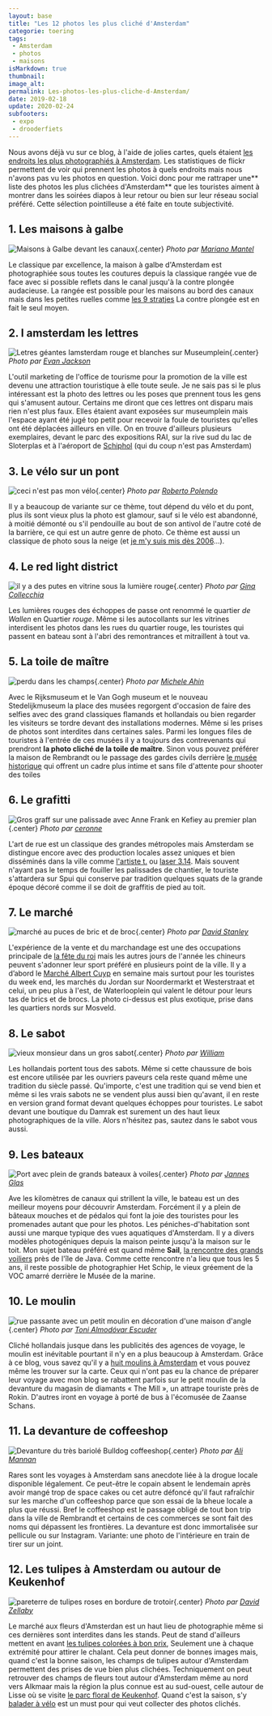 ```yaml
---
layout: base
title: "Les 12 photos les plus cliché d'Amsterdam"
categorie: toering
tags: 
 - Amsterdam
 - photos
 - maisons
isMarkdown: true
thumbnail: 
image_alt: 
permalink: Les-photos-les-plus-cliche-d-Amsterdam/
date: 2019-02-18
update: 2020-02-24
subfooters:
 - expo
 - drooderfiets
---
```


Nous avons déjà vu sur ce blog, à l'aide de jolies cartes, quels étaient [les endroits les plus photographiés à Amsterdam](/le-amsterdam-des-touristes-et-loacaux). Les statistiques de flickr permettent de voir qui prennent les photos à quels endroits mais nous n'avons pas vu les photos en question. Voici donc pour me rattraper une** liste des photos les plus clichées d'Amsterdam** que les touristes aiment à montrer dans les soirées diapos à leur retour ou bien sur leur réseau social préféré. Cette sélection pointilleuse a été faite en toute subjectivité.

<!--excerpt-->
## 1. Les maisons à galbe
![Maisons à Galbe devant les canaux](maisons-canaux-amsterdam.jpg){.center}
*Photo par [Mariano Mantel](https://www.flickr.com/photos/mariano-mantel/9688550071/)*

Le classique par excellence, la maison à galbe d'Amsterdam est photographiée sous toutes les coutures depuis la classique rangée vue de face avec si possible reflets dans le canal jusqu'à la contre plongée audacieuse. La rangée est possible pour les maisons au bord des canaux mais dans les petites ruelles comme [les 9 stratjes](/les-neuf-ruelles-9-straatjes) La contre plongée est en fait le seul moyen.

## 2. I amsterdam les lettres
![Letres géantes Iamsterdam rouge et blanches sur Museumplein](lettres-Iamsterdam.jpg){.center}
*Photo par [Evan Jackson](https://www.flickr.com/photos/huubzeeman/43078065235/)*

<!-- [![https://c2.staticflickr.com/2/1837/43078065235_dda9c13b4a_z.jpg](les lettres Iamsterdam){.center}](https://www.flickr.com/photos/huubzeeman/43078065235/in/photostream/)   Gone -->
L'outil marketing de l'office de tourisme pour la promotion de la ville est devenu une attraction touristique à elle toute seule. Je ne sais pas si le plus intéressant est la photo des lettres ou les poses que prennent tous les gens qui s'amusent autour. Certains me diront que ces lettres ont disparu mais rien n'est plus faux. Elles étaient avant exposées sur museumplein mais l'espace ayant été jugé top petit pour recevoir la foule de touristes qu'elles ont été déplacées ailleurs en ville. On en trouve d'ailleurs plusieurs exemplaires, devant le parc des expositions RAI, sur la rive sud du lac de Sloterplas et à l'aéroport de [Schiphol](/tag/schiphol) (qui du coup n'est pas  Amsterdam)

## 3. Le vélo sur un pont
![ceci n'est pas mon vélo](velo-sur-pont.jpg){.center}
*Photo par [Roberto Polendo](https://www.flickr.com/photos/rpolendo/14238154798/)*

Il y a beaucoup de variante sur ce thème, tout dépend du vélo et du pont, plus ils sont vieux plus la photo est glamour, sauf si le vélo est abandonné, à moitié démonté ou s'il pendouille au bout de son antivol de l'autre coté de la barrière, ce qui est un autre genre de photo. Ce thème est aussi un classique de photo sous la neige (et [je m'y suis mis dès 2006](/la-temperature-ressentie)…).

## 4. Le red light district
![il y a des putes en vitrine sous la lumière rouge](quartier-rouge.jpg){.center}
*Photo par [Gina Collecchia](https://www.flickr.com/photos/recphoto/3912613424/)*

Les lumières rouges des échoppes de passe ont renommé le quartier *de Wallen* en Quartier *rouge*. Même si les autocollants sur les vitrines interdisent les photos dans les rues du quartier rouge, les touristes qui passent en bateau sont à l'abri des remontrances et mitraillent à tout va.

## 5. La toile de maître
![perdu dans les champs](peinture-de-van-gogh.jpg){.center}
*Photo par [Michele Ahin](https://www.flickr.com/photos/michelelovesart/3675902629/)*

Avec le Rijksmuseum et le Van Gogh museum et le nouveau Stedelijkmuseum la place des musées regorgent d'occasion de faire des selfies avec des grand classiques flamands et hollandais ou bien regarder les visiteurs se tordre devant des installations modernes. Même si les prises de photos sont interdites dans certaines sales. Parmi les longues files de touristes à l'entrée de ces musées il y a toujours des contrevenants qui prendront <b>la photo cliché de la toile de maître</b>. Sinon vous pouvez préférer la maison de Rembrandt ou le passage des gardes civils derrière [le musée historique](/gratis-week-in-ahm) qui offrent un cadre plus intime et sans file d'attente pour shooter des toiles

## 6. Le grafitti
![Gros graff sur une palissade avec Anne Frank en Kefiey au premier plan](Graff-et-Anne-Frank.jpg){.center}
*Photo par [ceronne](https://www.flickr.com/photos/ceronne/403997791/)*

L'art de rue est un classique des grandes métropoles mais Amsterdam se distingue encore avec des production locales assez uniques et bien disséminés dans la ville comme [l'artiste t.](/anne-frank-en-keffieh) ou [laser 3.14](/laser-314). Mais souvent n'ayant pas le temps de fouiller les palissades de chantier, le touriste s'attardera sur Spui qui conserve par tradition quelques squats de la grande époque décoré comme il se doit de graffitis de pied au toit.

## 7. Le marché
![marché au puces de bric et de broc](puces-de-Mosveld.jpg){.center}
*Photo par [David Stanley](https://www.flickr.com/photos/davidstanleytravel/6474737685/)*

L'expérience de la vente et du marchandage est une des occupations principale de [la fête du roi](/nouveau-mot-bezet) mais les autres jours de l'année les chineurs peuvent s'adonner leur sport préféré en plusieurs point de la ville. Il y a d’abord le [Marché Albert Cuyp](/albert-cuyp-le-marche) en semaine mais surtout pour les touristes du week end, les marchés du Jordan sur Noordermarkt et Westerstraat et celui, un peu plus à l'est, de Waterlooplein qui valent le détour pour leurs tas de brics et de brocs. La photo ci-dessus est plus exotique, prise dans les quartiers nords sur Mosveld.

## 8. Le sabot
![vieux monsieur dans un gros sabot](vieux-da-s-sabot.jpg){.center}
*Photo par [William](https://www.flickr.com/photos/benidormone/4435428051/)*

Les hollandais portent tous des sabots. Même si cette chaussure de bois est encore utilisée par les ouvriers paveurs cela reste quand même une tradition du siècle passé. Qu'importe, c'est une tradition qui se vend bien et même si les vrais sabots ne se vendent plus aussi bien qu'avant, il en reste en version grand format devant quelques échoppes pour touristes. Le sabot devant une boutique du Damrak est surement un des haut lieux photographiques de la ville. Alors n'hésitez pas, sautez dans le sabot vous aussi. 

## 9. Les bateaux
![Port avec plein de grands bateaux à voiles](voiles-d-Amsterdam.jpg){.center}
*Photo par [Jannes Glas](https://www.flickr.com/photos/januski83/20700912756/)*

Ave les kilomètres de canaux qui strillent la ville, le bateau est un des meilleur moyens pour découvrir Amsterdam. Forcément il y a plein de bâteaux mouches et de pédalos qui font la joie des touristes pour les promenades autant que pour les photos. Les péniches-d'habitation sont aussi une marque typique des vues aquatiques d'Amsterdam. Il y a divers modèles photogéniques depuis la maison peinte jusqu'à la maison sur le toit. Mon sujet bateau préféré est quand même **Sail**, [la rencontre des grands voiliers](/sail-2010) près de l'île de Java. Comme cette rencontre n'a lieu que tous les 5 ans, il reste possible de photographier Het Schip, le vieux gréement de la VOC amarré derrière le Musée de la marine.

## 10. Le moulin
![rue passante avec un petit moulin en décoration d'une maison d'angle](moulin-de-diamond-corner.jpg){.center}
*Photo par [Toni Almodóvar Escuder ](https://flic.kr/p/9CiBKe)*

Cliché hollandais jusque dans les publicités des agences de voyage, le moulin est inévitable pourtant il n'y en a plus beaucoup à Amsterdam. Grâce à ce blog, vous savez qu'il y a [huit moulins à Amsterdam](/la-carte-des-moulins-d-amsterdam) et vous pouvez même les trouver sur la carte.  Ceux qui n'ont pas eu la chance de préparer leur voyage avec mon blog se rabattent parfois sur le petit moulin de la devanture du magasin de diamants « The Mill », un attrape touriste près de Rokin. D'autres iront en voyage à porté de bus à l'écomusée de Zaanse Schans.

## 11. La devanture de coffeeshop
![Devanture du très bariolé Bulldog coffeeshop](bulldog-coffeeshop.jpg){.center}
*Photo par [Ali Mannan](https://flic.kr/p/2emRxgT)*

Rares sont les voyages à Amsterdam sans anecdote liée à la drogue locale disponible légalement. Ce peut-être le copain absent le lendemain après avoir mangé trop de space cakes ou cet autre défoncé qu'il faut rafraîchir  sur les marche d'un coffeeshop parce que son essai de la bheue locale a plus que réussi. Bref le coffeeshop est le passage obligé de tout bon trip dans la ville de Rembrandt et certains de ces commerces se sont fait des noms qui dépassent les frontières. La devanture est donc immortalisée sur pellicule ou sur Instagram. Variante: une photo de l'intérieure en train de tirer sur un joint.

## 12. Les tulipes à Amsterdam ou autour de Keukenhof
![pareterre de tulipes roses en bordure de trotoir](tulipes-roses.jpg){.center}
*Photo par [David Zellaby](https://flic.kr/p/bQnXvv)*

Le marché aux fleurs d'Amsterdan est un haut lieu de photographie même si ces dernières sont interdites dans les stands. Peut de stand d'ailleurs mettent en avant [les tulipes colorées à bon prix](/1637-krach-de-la-tulipe), Seulement une à chaque extrémité pour attirer le chalant. Cela peut donner de bonnes images mais, quand c'est la bonne saison, les champs de tulipes autour d'Amsterdam permettent des prises de vue bien plus clichées. Techniquement on peut retrouver des champs de fleurs tout autour d'Amsterdam même au nord vers Alkmaar mais la région la plus connue est au sud-ouest, celle autour de Lisse où se visite [le parc floral de Keukenhof](/les-derniers-jours-de-keukenhof). Quand c'est la saison, s'y [balader à vélo](/la-sortie-tulipes-2011) est un must pour qui veut collecter des photos clichés.


<!-- post notes:
VOIR AUSSI :
http://www.parool.nl/parool/nl/34261/PS/article/detail/3968728/2015/04/21/Dit-zijn-de-10-grootste-fotocliches-van-Amsterdam.dhtml
https://www.parool.nl/stadsgids/dit-zijn-de-10-grootste-fotocliches-van-amsterdam~a3968728/ 
la suite de http://meinamsterdam.nl/admin/post.php?id=602 
https://www.flickr.com/photos/gags9999/14168514772/
--->
